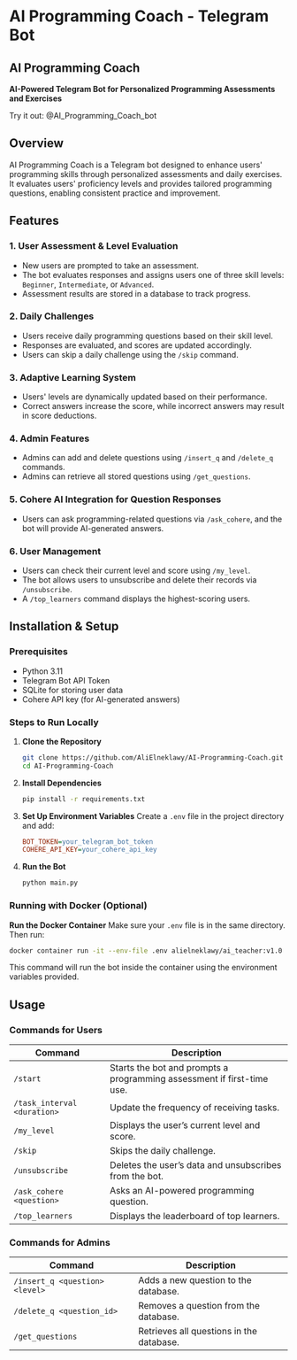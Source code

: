 # AI Programming Coach - Telegram Bot

## AI Programming Coach

**AI-Powered Telegram Bot for Personalized Programming Assessments and Exercises**

Try it out: @AI_Programming_Coach_bot

## Overview

AI Programming Coach is a Telegram bot designed to enhance users' programming skills through personalized assessments and daily exercises. It evaluates users' proficiency levels and provides tailored programming questions, enabling consistent practice and improvement.

## Features

### 1. **User Assessment & Level Evaluation**
- New users are prompted to take an assessment.
- The bot evaluates responses and assigns users one of three skill levels: `Beginner`, `Intermediate`, or `Advanced`.
- Assessment results are stored in a database to track progress.

### 2. **Daily Challenges**
- Users receive daily programming questions based on their skill level.
- Responses are evaluated, and scores are updated accordingly.
- Users can skip a daily challenge using the `/skip` command.

### 3. **Adaptive Learning System**
- Users' levels are dynamically updated based on their performance.
- Correct answers increase the score, while incorrect answers may result in score deductions.

### 4. **Admin Features**
- Admins can add and delete questions using `/insert_q` and `/delete_q` commands.
- Admins can retrieve all stored questions using `/get_questions`.

### 5. **Cohere AI Integration for Question Responses**
- Users can ask programming-related questions via `/ask_cohere`, and the bot will provide AI-generated answers.

### 6. **User Management**
- Users can check their current level and score using `/my_level`.
- The bot allows users to unsubscribe and delete their records via `/unsubscribe`.
- A `/top_learners` command displays the highest-scoring users.

## Installation & Setup

### Prerequisites
- Python 3.11
- Telegram Bot API Token
- SQLite for storing user data
- Cohere API key (for AI-generated answers)

### Steps to Run Locally

1. **Clone the Repository**  
   ```bash
   git clone https://github.com/AliElneklawy/AI-Programming-Coach.git
   cd AI-Programming-Coach
   ```

2. **Install Dependencies**
   ```bash
   pip install -r requirements.txt
   ```

3. **Set Up Environment Variables**
   Create a `.env` file in the project directory and add:
   ```ini
   BOT_TOKEN=your_telegram_bot_token
   COHERE_API_KEY=your_cohere_api_key
   ```

4. **Run the Bot**
   ```bash
   python main.py
   ```

### Running with Docker (Optional)

 **Run the Docker Container**
   Make sure your `.env` file is in the same directory. Then run:
   ```bash
   docker container run -it --env-file .env alielneklawy/ai_teacher:v1.0
   ```
   This command will run the bot inside the container using the environment variables provided.

## Usage

### Commands for Users
| Command           | Description |
|------------------|-------------|
| `/start` | Starts the bot and prompts a programming assessment if first-time use. |
| `/task_interval <duration>` | Update the frequency of receiving tasks. |
| `/my_level` | Displays the user’s current level and score. |
| `/skip` | Skips the daily challenge. |
| `/unsubscribe` | Deletes the user’s data and unsubscribes from the bot. |
| `/ask_cohere <question>` | Asks an AI-powered programming question. |
| `/top_learners` | Displays the leaderboard of top learners. |

### Commands for Admins
| Command | Description |
|---------|-------------|
| `/insert_q <question> <level>` | Adds a new question to the database. |
| `/delete_q <question_id>` | Removes a question from the database. |
| `/get_questions` | Retrieves all questions in the database. |

